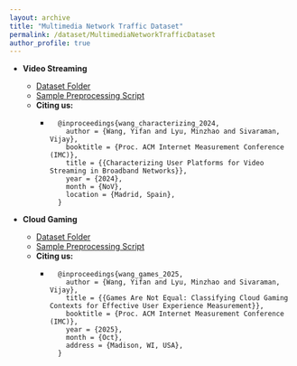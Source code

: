 ```yaml
---
layout: archive
title: "Multimedia Network Traffic Dataset"
permalink: /dataset/MultimediaNetworkTrafficDataset
author_profile: true
---
```


* **Video Streaming** 
	* [Dataset Folder](https://unsw-my.sharepoint.com/:f:/g/personal/z5025089_ad_unsw_edu_au/EkrbbFOFcxdEoPD4usvie5YB0pXw15t93r0xF4JyM-M3bg?e=3n8lBA)
	* [Sample Preprocessing Script](https://github.com/WYF99/IMC24-VideoUserPlatform)
	* **Citing us:** 
		* ```
			@inproceedings{wang_characterizing_2024,
			  author = {Wang, Yifan and Lyu, Minzhao and Sivaraman, Vijay},
			  booktitle = {Proc. ACM Internet Measurement Conference (IMC)},
			  title = {{Characterizing User Platforms for Video Streaming in Broadband Networks}},
			  year = {2024},
			  month = {NoV},
			  location = {Madrid, Spain},
			}
		  ```

* **Cloud Gaming** 
	* [Dataset Folder](https://unsw-my.sharepoint.com/:f:/g/personal/z5025089_ad_unsw_edu_au/EqaMbRpsxKBGlzSvV16uNvcBj6FnYZCQOIAJkjOMMNxsNw?e=AVUJ6E)
	* [Sample Preprocessing Script](http://github.com/WYF99/IMC25-CloudGamingContext)
	* **Citing us:** 
		* ```
			@inproceedings{wang_games_2025,
			  author = {Wang, Yifan and Lyu, Minzhao and Sivaraman, Vijay},
			  title = {{Games Are Not Equal: Classifying Cloud Gaming Contexts for Effective User Experience Measurement}},
			  booktitle = {Proc. ACM Internet Measurement Conference (IMC)},
			  year = {2025},
			  month = {Oct},
			  address = {Madison, WI, USA},
			}
		  ```
		<!-- * Y. Wang, M. Lyu and V. Sivaraman. [Games Are Not Equal: Classifying Cloud Gaming Contexts for Effective User Experience Measurement]() at **ACM Internet Measurement Conference**, Madison, USA, Nov 2025. -->
		<!-- * M. Lyu, S. C. Madanapalli, A. Vishwanath and V. Sivaraman. [Network Anatomy and Real-Time Measurement of Nvidia GeForce NOW Cloud Gaming](https://link.springer.com/chapter/10.1007/978-3-031-56249-5_3) at **International Conference on Passive and Active Network Measurement**, Virtual Event, USA, Mar 2024. -->

<!-- * **Metaverse Virtual Reality** 
	* [Sample Preprocessing Script](https://github.com/RahulTripathi0401/MetaVRadar)
	* [Dataset Folder](https://unsw-my.sharepoint.com/:f:/g/personal/z5025089_ad_unsw_edu_au/Eu9xtPBb6dpDvjFL0qEiIu0BKJtb-_SR0PHQznaBXyJxIQ?e=heOjaP)
	* **Citing us:**
		* M. Lyu, R. D. Tripathi and V. Sivaraman. [MetaVRadar: Measuring Metaverse Virtual Reality Network Activity](https://dl.acm.org/doi/10.1145/3626786) at **Proceedings of the ACM on Measurement and Analysis of Computing Systems**, Venice, Italy, Jun 2024. -->









